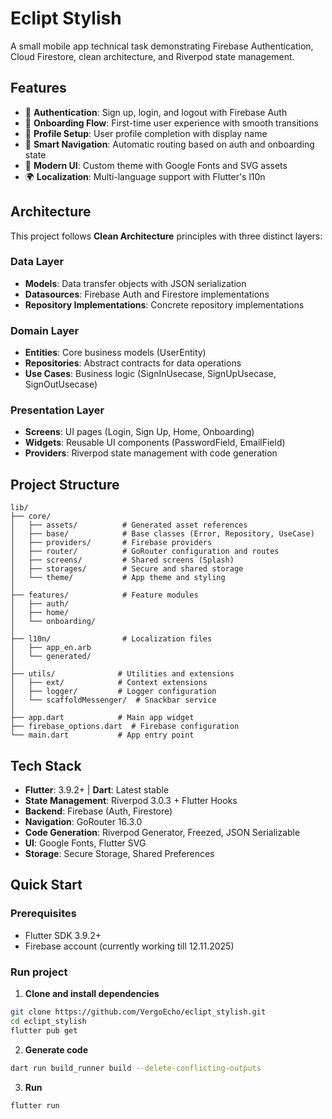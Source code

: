 # Eclipt Stylish

A small mobile app technical task demonstrating Firebase Authentication, Cloud Firestore, clean architecture, and Riverpod state management.

## Features

- 🔐 **Authentication**: Sign up, login, and logout with Firebase Auth
- 🎨 **Onboarding Flow**: First-time user experience with smooth transitions
- 👤 **Profile Setup**: User profile completion with display name
- 🧭 **Smart Navigation**: Automatic routing based on auth and onboarding state
- 🎨 **Modern UI**: Custom theme with Google Fonts and SVG assets
- 🌍 **Localization**: Multi-language support with Flutter's l10n

## Architecture

This project follows **Clean Architecture** principles with three distinct layers:

### Data Layer
- **Models**: Data transfer objects with JSON serialization
- **Datasources**: Firebase Auth and Firestore implementations
- **Repository Implementations**: Concrete repository implementations

### Domain Layer
- **Entities**: Core business models (UserEntity)
- **Repositories**: Abstract contracts for data operations
- **Use Cases**: Business logic (SignInUsecase, SignUpUsecase, SignOutUsecase)

### Presentation Layer
- **Screens**: UI pages (Login, Sign Up, Home, Onboarding)
- **Widgets**: Reusable UI components (PasswordField, EmailField)
- **Providers**: Riverpod state management with code generation

## Project Structure

```
lib/
├── core/
│   ├── assets/          # Generated asset references
│   ├── base/            # Base classes (Error, Repository, UseCase)
│   ├── providers/       # Firebase providers
│   ├── router/          # GoRouter configuration and routes
│   ├── screens/         # Shared screens (Splash)
│   ├── storages/        # Secure and shared storage
│   └── theme/           # App theme and styling
│
├── features/            # Feature modules
│   ├── auth/            
│   ├── home/
│   └── onboarding/
│
├── l10n/                # Localization files
│   ├── app_en.arb
│   └── generated/
│
├── utils/              # Utilities and extensions
│   ├── ext/            # Context extensions
│   ├── logger/         # Logger configuration
│   └── scaffoldMessenger/  # Snackbar service
│
├── app.dart            # Main app widget
├── firebase_options.dart  # Firebase configuration
└── main.dart           # App entry point
```

## Tech Stack

- **Flutter**: 3.9.2+ | **Dart**: Latest stable
- **State Management**: Riverpod 3.0.3 + Flutter Hooks
- **Backend**: Firebase (Auth, Firestore)
- **Navigation**: GoRouter 16.3.0
- **Code Generation**: Riverpod Generator, Freezed, JSON Serializable
- **UI**: Google Fonts, Flutter SVG
- **Storage**: Secure Storage, Shared Preferences

## Quick Start

### Prerequisites
- Flutter SDK 3.9.2+
- Firebase account (currently working till 12.11.2025)

### Run project

1. **Clone and install dependencies**
```bash
git clone https://github.com/VergoEcho/eclipt_stylish.git
cd eclipt_stylish
flutter pub get
```

2. **Generate code**
```bash
dart run build_runner build --delete-conflicting-outputs
```

3. **Run**
```bash
flutter run
```
